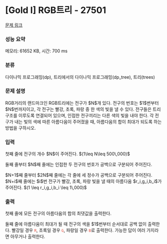 # [Gold I] RGB트리 - 27501 

[문제 링크](https://www.acmicpc.net/problem/27501) 

### 성능 요약

메모리: 61652 KB, 시간: 700 ms

### 분류

다이나믹 프로그래밍(dp), 트리에서의 다이나믹 프로그래밍(dp_tree), 트리(trees)

### 문제 설명

<p>RGB거리의 랜드마크인 RGB트리에는 전구가 $N$개 있다. 전구의 번호는 $1$번부터 $N$번까지이고, 각 전구는 빨강, 초록, 파랑 중 한 색의 빛을 낼 수 있다. 전구들은 트리 구조를 이루도록 연결되어 있으며, 인접한 전구끼리는 다른 색의 빛을 내야 한다. 각 전구가 내는 빛의 색에 따른 아름다움이 주어졌을 때, 아름다움의 합이 최대가 되도록 하는 방법을 구하시오.</p>

### 입력 

 <p>첫째 줄에 전구의 개수 $N$이 주어진다. $(1\leq N\leq 500\,000)$</p>

<p>둘째 줄부터 $N$째 줄에는 인접한 두 전구의 번호가 공백으로 구분되어 주어진다.</p>

<p>$N+1$째 줄부터 $2N$째 줄에는 각 줄에 세 정수가 공백으로 구분되어 주어진다. $N+i$째 줄에는 $i$번 전구가 빨강, 초록, 파랑 빛을 낼 때의 아름다움 $r_i,g_i,b_i$가 주어진다. $(1 \leq r_i,g_i,b_i \leq 1\,000)$</p>

### 출력 

 <p>첫째 줄에 모든 전구의 아름다움의 합의 최댓값을 출력한다.</p>

<p>둘째 줄에 아름다움이 최대가 될 때 전구의 색을 $1$번부터 순서대로 공백 없이 출력한다. 빨강일 경우 <span style="color:#e74c3c;"><code>R</code></span>, 초록일 경우 <span style="color:#e74c3c;"><code>G</code></span>, 파랑일 경우 <code><span style="color:#e74c3c;">B</span></code>로 출력한다. 가능한 답이 여러 가지라면 아무거나 출력한다.</p>

